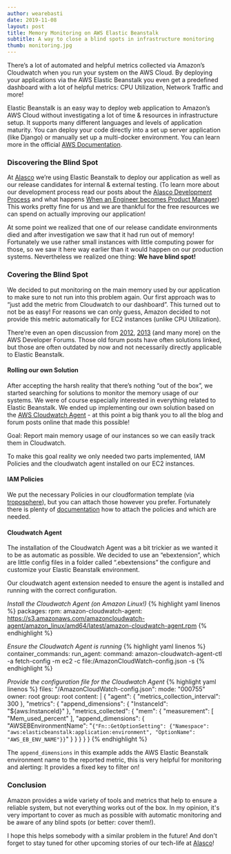 ```yaml
---
author: wearebasti
date: 2019-11-08
layout: post
title: Memory Monitoring on AWS Elastic Beanstalk
subtitle: A way to close a blind spots in infrastructure monitoring
thumb: monitoring.jpg
---
```


There’s a lot of automated and helpful metrics collected via Amazon’s Cloudwatch when you run your system on the AWS Cloud. By deploying your applications via the AWS Elastic Beanstalk you even get a predefined dashboard with a lot of helpful metrics: CPU Utilization, Network Traffic and more!

Elastic Beanstalk is an easy way to deploy web application to Amazon’s AWS Cloud without investigating a lot of time & resources in infrastructure setup. It supports many different languages and levels of application maturity. You can deploy your code directly into a set up server application (like Django) or manually set up a multi-docker environment. You can learn more in the official [AWS Documentation](https://docs.aws.amazon.com/elasticbeanstalk/latest/dg/Welcome.html).

### Discovering the Blind Spot
At [Alasco](https://www.alasco.de/en/) we’re using Elastic Beanstalk to deploy our application as well as our release candidates for internal & external testing. (To learn more about our development process read our posts about the [Alasco Development Process](https://alasco-tech.github.io/2019/09/27/alasco-dev-process.html) and what happens [When an Engineer becomes Product Manager](https://alasco-tech.github.io/2019/02/14/engineer-to-pm.html)) This works pretty fine for us and we are thankful for the free resources we can spend on actually improving our application!

At some point we realized that one of our release candidate environments died and after investigation we saw that it had run out of memory! Fortunately we use rather small instances with little computing power for those, so we saw it here way earlier than it would happen on our production systems. Nevertheless we realized one thing: **We have blind spot!**

### Covering the Blind Spot
We decided to put monitoring on the main memory used by our application to make sure to not run into this problem again. Our first approach was to “just add the metric from Cloudwatch to our dashboard”. This turned out to not be as easy! For reasons we can only guess, Amazon decided to not provide this metric automatically for EC2 instances (unlike CPU Utilization). 

There’re even an open discussion from [2012](https://forums.aws.amazon.com/thread.jspa?messageID=338138&#338138), [2013](https://forums.aws.amazon.com/thread.jspa?messageID=421861&#421861) (and many more) on the AWS Developer Forums. Those old forum posts have often solutions linked, but those are often outdated by now and not necessarily directly applicable to Elastic Beanstalk.

#### Rolling our own Solution
After accepting the harsh reality that there’s nothing “out of the box”, we started searching for solutions to monitor the memory usage of our systems. We were of course especially interested in everything related to Elastic Beanstalk. We ended up implementing our own solution based on the [AWS Cloudwatch Agent](https://docs.aws.amazon.com/AmazonCloudWatch/latest/monitoring/Install-CloudWatch-Agent.html) - at this point a big thank you to all the blog and forum posts online that made this possible!

Goal: Report main memory usage of our instances so we can easily track them in Cloudwatch.

To make this goal reality we only needed two parts implemented, IAM Policies and the cloudwatch agent installed on our EC2 instances.

#### IAM Policies
We put the necessary Policies in our cloudformation template (via [troposphere](https://github.com/cloudtools/troposphere)), but you can attach those however you prefer. Fortunately there is plenty of [documentation](https://docs.aws.amazon.com/AmazonCloudWatch/latest/monitoring/create-iam-roles-for-cloudwatch-agent.html) how to attach the policies and which are needed.


#### Cloudwatch Agent
The installation of the Cloudwatch Agent was a bit trickier as we wanted it to be as automatic as possible. We decided to use an “ebextension”, which are little config files in a folder called “.ebextensions” the configure and customize your Elastic Beanstalk environment.

Our cloudwatch agent extension needed to ensure the agent is installed and running with the correct configuration.

*Install the Cloudwatch Agent (on Amazon Linux!)*
{% highlight yaml linenos %}
packages:
  rpm:
    amazon-cloudwatch-agent: https://s3.amazonaws.com/amazoncloudwatch-agent/amazon_linux/amd64/latest/amazon-cloudwatch-agent.rpm
{% endhighlight %}

*Ensure the Cloudwatch Agent is running*
{% highlight yaml linenos %}
container_commands:
  run_agent:
    command: amazon-cloudwatch-agent-ctl -a fetch-config -m ec2 -c file:/AmazonCloudWatch-config.json -s
{% endhighlight %}

*Provide the configuration file for the Cloudwatch Agent*
{% highlight yaml linenos %}
files:
  "/AmazonCloudWatch-config.json":
     mode: "000755"
     owner: root
     group: root
     content: |
        {
          "agent": {
            "metrics_collection_interval": 300
          },
          "metrics": {
            "append_dimensions": {
              "InstanceId": "${aws:InstanceId}"
            },
            "metrics_collected": {
              "mem": {
                "measurement": [
                  "Mem_used_percent"
                ],
                "append_dimensions": {
                  "AWSEBEnvironmentName": "`{"Fn::GetOptionSetting": {"Namespace": "aws:elasticbeanstalk:application:environment", "OptionName": "AWS_EB_ENV_NAME"}}`"
                }
              }
            }
          }
        }
{% endhighlight %}

The `append_dimensions` in this example adds the AWS Elastic Beanstalk environment name to the reported metric, this is very helpful for monitoring and alerting: It provides a fixed key to filter on!


### Conclusion
Amazon provides a wide variety of tools and metrics that help to ensure a reliable system, but not everything works out of the box. In my opinion, it's very important to cover as much as possible with automatic monitoring and be aware of any blind spots (or better: cover them!).

I hope this helps somebody with a similar problem in the future! And don't
forget to stay tuned for other upcoming stories of our tech-life at [Alasco](https://alasco-tech.github.io/)!
